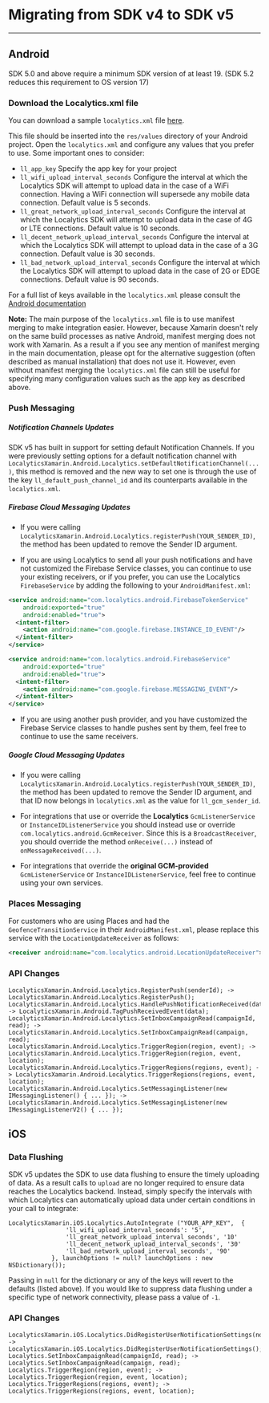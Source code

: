 # Migrating from SDK v4 to SDK v5
---

## Android
SDK 5.0 and above require a minimum SDK version of at least 19. (SDK 5.2 reduces this requirement to OS version 17)

### Download the Localytics.xml file
You can download a sample `localytics.xml` file [here](https://docs.localytics.com/files/localytics.xml).

This file should be inserted into the `res/values` directory of your Android project. Open the `localytics.xml` and configure any values that you prefer to use. Some important ones to consider:
- `ll_app_key` Specify the app key for your project
- `ll_wifi_upload_interval_seconds` Configure the interval at which the Localytics SDK will attempt to upload data in the case of a WiFi connection. Having a WiFi connection will supersede any mobile data connection. Default value is 5 seconds.
- `ll_great_network_upload_interval_seconds` Configure the interval at which the Localytics SDK will attempt to upload data in the case of 4G or LTE connections. Default value is 10 seconds.
- `ll_decent_network_upload_interval_seconds` Configure the interval at which the Localytics SDK will attempt to upload data in the case of a 3G connection. Default value is 30 seconds.
- `ll_bad_network_upload_interval_seconds` Configure the interval at which the Localytics SDK will attempt to upload data in the case of 2G or EDGE connections. Default value is 90 seconds.

For a full list of keys available in the `localytics.xml` please consult the [Android documentation](https://docs.localytics.com/dev/android.html#localytics-xml-keys)

**Note:** The main purpose of the `localytics.xml` file is to use manifest merging to make integration easier.  However, because Xamarin doesn't rely on the same build processes as native Android, manifest merging does not work with Xamarin. As a result a if you see any mention of manifest merging in the main documentation, please opt for the alternative suggestion (often described as manual installation) that does not use it. However, even without manifest merging the `localytics.xml` file can still be useful for specifying many configuration values such as the app key as described above.

### Push Messaging
##### Notification Channels Updates
SDK v5 has built in support for setting default Notification Channels. If you were previously setting options for a default notification channel with `LocalyticsXamarin.Android.Localytics.setDefaultNotificationChannel(...)`, this method is removed and the new way to set one is through the use of the key `ll_default_push_channel_id` and its counterparts available in the `localytics.xml`.

##### Firebase Cloud Messaging Updates
- If you were calling `LocalyticsXamarin.Android.Localytics.registerPush(YOUR_SENDER_ID)`, the method has been updated to remove the Sender ID argument.

- If you are using Localytics to send all your push notifications and have not customized the Firebase Service classes, you can continue to use your existing receivers, or if you prefer, you can use the Localytics `FirebaseService` by adding the following to your `AndroidManifest.xml`:
```xml
<service android:name="com.localytics.android.FirebaseTokenService"
    android:exported="true"
    android:enabled="true">
  <intent-filter>
    <action android:name="com.google.firebase.INSTANCE_ID_EVENT"/>
  </intent-filter>
</service>

<service android:name="com.localytics.android.FirebaseService"
    android:exported="true"
    android:enabled="true">
  <intent-filter>
    <action android:name="com.google.firebase.MESSAGING_EVENT"/>
  </intent-filter>
</service>
```

- If you are using another push provider, and you have customized the Firebase Service classes to handle pushes sent by them, feel free to continue to use the same receivers.

##### Google Cloud Messaging Updates
- If you were calling `LocalyticsXamarin.Android.Localytics.registerPush(YOUR_SENDER_ID)`, the method has been updated to remove the Sender ID argument, and that ID now belongs in `localytics.xml` as the value for `ll_gcm_sender_id`.

- For integrations that use or override the **Localytics** `GcmListenerService` or `InstanceIDListenerService` you should instead use or override `com.localytics.android.GcmReceiver`. Since this is a `BroadcastReceiver`, you should override the method `onReceive(...)` instead of `onMessageReceived(...)`.

- For integrations that override the **original GCM-provided** `GcmListenerService` or `InstanceIDListenerService`, feel free to continue using your own services.

### Places Messaging
For customers who are using Places and had the `GeofenceTransitionService` in their `AndroidManifest.xml`, please replace this service with the `LocationUpdateReceiver`
as follows: 
```xml
<receiver android:name="com.localytics.android.LocationUpdateReceiver">
```
### API Changes
```
LocalyticsXamarin.Android.Localytics.RegisterPush(senderId); -> LocalyticsXamarin.Android.Localytics.RegisterPush();
LocalyticsXamarin.Android.Localytics.HandlePushNotificationReceived(data); -> LocalyticsXamarin.Android.TagPushReceivedEvent(data);
LocalyticsXamarin.Android.Localytics.SetInboxCampaignRead(campaignId, read); -> LocalyticsXamarin.Android.Localytics.SetInboxCampaignRead(campaign, read);
LocalyticsXamarin.Android.Localytics.TriggerRegion(region, event); -> LocalyticsXamarin.Android.Localytics.TriggerRegion(region, event, location);
LocalyticsXamarin.Android.Localytics.TriggerRegions(regions, event); -> LocalyticsXamarin.Android.Localytics.TriggerRegions(regions, event, location);
LocalyticsXamarin.Android.Localytics.SetMessagingListener(new IMessagingListener() { ... }); -> LocalyticsXamarin.Android.Localytics.SetMessagingListener(new IMessagingListenerV2() { ... });
```

## iOS
### Data Flushing
SDK v5 updates the SDK to use data flushing to ensure the timely uploading of data.  As a result calls to `upload` are no longer required to ensure data reaches the Localytics backend.  Instead, simply specify the intervals with which Localytics can automatically upload data under certain conditions in your call to integrate: 
```
LocalyticsXamarin.iOS.Localytics.AutoIntegrate ("YOUR_APP_KEY",  { 
                'll_wifi_upload_interval_seconds': '5', 
                'll_great_network_upload_interval_seconds', '10' 
                'll_decent_network_upload_interval_seconds', '30'
                'll_bad_network_upload_interval_seconds', '90'
            }, launchOptions != null? launchOptions : new NSDictionary());
```
Passing in `null` for the dictionary or any of the keys will revert to the defaults (listed above). If you would like to suppress data flushing under a specific type of network connectivity, please pass a value of `-1`.

### API Changes
```
LocalyticsXamarin.iOS.Localytics.DidRegisterUserNotificationSettings(notificationSettings); -> LocalyticsXamarin.iOS.Localytics.DidRegisterUserNotificationSettings();
Localytics.SetInboxCampaignRead(campaignId, read); -> Localytics.SetInboxCampaignRead(campaign, read);
Localytics.TriggerRegion(region, event); -> Localytics.TriggerRegion(region, event, location);
Localytics.TriggerRegions(regions, event); -> Localytics.TriggerRegions(regions, event, location);
```